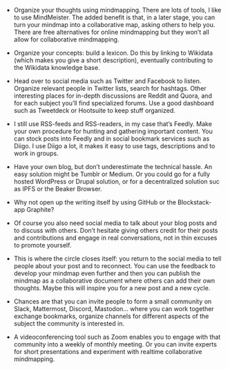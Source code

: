 
- Organize your thoughts using mindmapping. There are lots of tools, I like to use MindMeister. The added benefit is that, in a later stage, you can turn your mindmap into a collaborative map, asking others to help you. There are free alternatives for online mindmapping but they won’t all allow for collaborative mindmapping.

- Organize your concepts: build a lexicon. Do this by linking to Wikidata (which makes you give a short description), eventually contributing to the Wikidata knowledge base. 
 
- Head over to social media such as Twitter and Facebook to listen. Organize relevant people in Twitter lists, search for hashtags. 
Other interesting places for in-depth discussions are Reddit and Quora, and for each subject you’ll find specialized forums.
Use a good dashboard such as Tweetdeck or Hootsuite to keep stuff organized.

- I still use RSS-feeds and RSS-readers, in my case that’s Feedly. Make your own procedure for hunting and gathering important content. 
You can stock posts into Feedly and in social bookmark services such as Diigo. I use Diigo a lot, it makes it easy to use tags, 
descriptions and to work in groups.

- Have your own blog, but don’t underestimate the technical hassle. An easy solution might be Tumblr or Medium. 
Or you could go for a fully hosted WordPress or Drupal solution, or for a decentralized solution suc as IPFS or the Beaker Browser. 

- Why not open up the writing itself by using GitHub or the Blockstack-app Graphite? 

- Of course you also need social media to talk about your blog posts and to discuss with others. Don’t hesitate giving others credit 
for their posts and contributions and engage in real conversations, not in thin excuses to promote yourself.

- This is where the circle closes itself: you return to the social media to tell people about your post and to reconnect. 
You can use the feedback to develop your mindmap even further and then you can publish the mindmap as a collaborative document 
where others can add their own thoughts. Maybe this will inspire you for a new post and a new cycle.

- Chances are that you can invite people to form a small community on Slack, Mattermost, Discord, Mastodon... where you can work together 
exchange bookmarks, organize channels for different aspects of the subject the community is interested in. 

- A videoconferencing tool such as Zoom enables you to engage with that community into a weekly of monthly meeting. 
Or you can invite experts for short presentations and experiment with realtime collaborative mindmapping.
